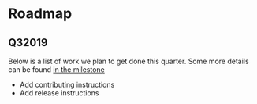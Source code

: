 # Roadmap

## Q32019
Below is a list of work we plan to get done this quarter. Some more details can be found
[in the milestone](https://github.com/FairwindsOps/rbac-lookup/milestone/1)

* Add contributing instructions
* Add release instructions
